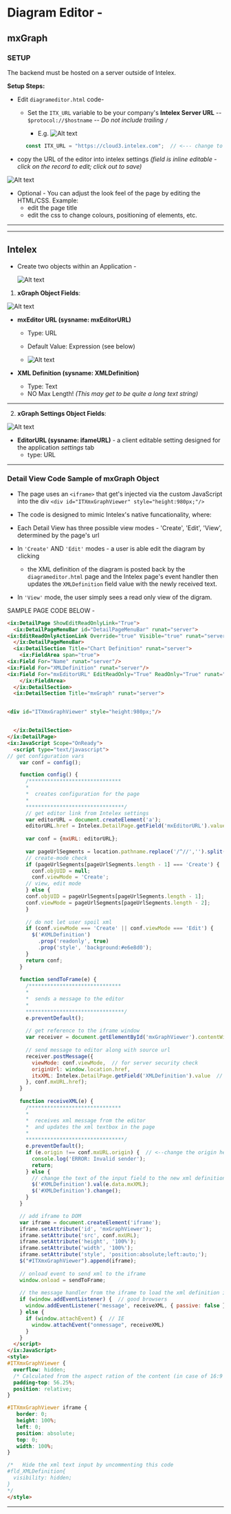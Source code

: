 # Diagram Editor - 

## mxGraph

### SETUP

The backend must be hosted on a server outside of Intelex.

__Setup Steps:__

* Edit `diagrameditor.html` code-
  * Set the `ITX_URL` variable to be your company's __Intelex Server URL__ -- `$protocol://$hostname` --  _Do not include trailing_ `/`

    * E.g. ![Alt text](/ITX_URL.jpg "Intelex URL")


```Javascript
      const ITX_URL = "https://cloud3.intelex.com";  // <--- change to Intelex Server base URL
```

 * copy the URL of the editor into intelex settings _(field is inline editable - click on the record to edit; click out to save)_ 

 ![Alt text](/settingsURL.jpg "Intelex Settings")

* Optional - You can adjust the look feel of the page by editing the HTML/CSS.  Example: 
  * edit the page title
  * edit the css to change colours, positioning of elements, etc. 


-------------------
-------------------
## Intelex

 * Create two objects within an Application -
  
   ![Alt text](/mxGraphObjects.jpg "mxGraph Objects")

1. __xGraph Object Fields__:

      
  ![Alt text](/mxGraphFields.jpg "mxGraph Fields")

  * __mxEditor URL (sysname: mxEditorURL)__
    * Type: URL
    * Default Value: Expression (see below)

    * ![Alt text](/mxEditorURLDefaultValue.jpg "mxEditorURL Default Value Calculation - Expression (GETSETTING(objname, iframeURL")

  * __XML Definition (sysname: XMLDefinition)__
    * Type: Text
    * NO Max Length!  _(This may get to be quite a long text string)_
-------------------

2. __xGraph Settings Object Fields__:

  ![Alt text](/mxGraphSettingsFields.jpg "mxGraph Settings Fields")

  * __EditorURL (sysname: ifameURL)__ - a client editable setting designed for the application _settings_ tab
    * type: URL

-------------------

### Detail View Code Sample of mxGraph Object


 * The page uses an `<iframe>` that get's injected via the custom JavaScript into the div `<div id="ITXmxGraphViewer" style="height:980px;"/>`

 * The code is designed to mimic Intelex's native funcationality, where:
  * Each Detail View has three possible view modes - 'Create', 'Edit', 'View', determined by the page's url
  * In `'Create'` AND `'Edit'` modes - a user is able edit the diagram by clicking 
    * the XML definition of the diagram is posted back by the `diagrameditor.html` page and the Intelex page's event handler then updates the `XMLDefinition` field value with the newly received text.  
  * In `'View'` mode, the user simply sees a read only view of the digram.


SAMPLE PAGE CODE BELOW -
```html
<ix:DetailPage ShowEditReadOnlyLink="True">
  <ix:DetailPageMenuBar id="DetailPageMenuBar" runat="server">
<ix:EditReadOnlyActionLink Override="true" Visible="true" runat="server"/>
  </ix:DetailPageMenuBar>
  <ix:DetailSection Title="Chart Definition" runat="server">
    <ix:FieldArea span="true">
<ix:Field For="Name" runat="server"/>
<ix:Field For="XMLDefinition" runat="server"/>
<ix:Field For="mxEditorURL" EditReadOnly="True" ReadOnly="True" runat="server"/>
    </ix:FieldArea>
  </ix:DetailSection>
  <ix:DetailSection Title="mxGraph" runat="server">


<div id="ITXmxGraphViewer" style="height:980px;"/>


  </ix:DetailSection>
</ix:DetailPage>
<ix:JavaScript Scope="OnReady">
  <script type="text/javascript">
// get configuration vars
    var conf = config();

    function config() {
      /******************************
      *
      *  creates configuration for the page
      *
      ********************************/
      // get editor link from Intelex settings
      var editorURL = document.createElement('a');
      editorURL.href = Intelex.DetailPage.getField('mxEditorURL').value;
      
      var conf = {mxURL: editorURL};
 
      var pageUrlSegments = location.pathname.replace('/^//','').split('/')
      // create-mode check
      if (pageUrlSegments[pageUrlSegments.length - 1] === 'Create') {
        conf.objUID = null;
        conf.viewMode = 'Create';
      // view, edit mode
      } else {
      conf.objUID = pageUrlSegments[pageUrlSegments.length - 1];
      conf.viewMode = pageUrlSegments[pageUrlSegments.length - 2];
      }
    
      // do not let user spoil xml
      if (conf.viewMode === 'Create' || conf.viewMode === 'Edit') {
        $('#XMLDefinition')
          .prop('readonly', true)
          .prop('style', 'background:#e6e8d0');
      }
      return conf;
    }
    
    function sendToFrame(e) {
      /******************************
      *
      *  sends a message to the editor
      *
      ********************************/
      e.preventDefault();
          
      // get reference to the iframe window
      var receiver = document.getElementById('mxGraphViewer').contentWindow;
            
      // send message to editor along with source url
      receiver.postMessage({
       	viewMode: conf.viewMode,  // for server security check
        originUrl: window.location.href,
      	itxXML: Intelex.DetailPage.getField('XMLDefinition').value  // the xml code from the Intelex field
      }, conf.mxURL.href);   
    }  
     
    function receiveXML(e) {
      /******************************
      *
      *  receives xml message from the editor
      *  and updates the xml textbox in the page
      *
      ********************************/
      e.preventDefault();
      if (e.origin !== conf.mxURL.origin) {  // <--change the origin here
        console.log('ERROR: Invalid sender');
        return;
      } else {
        // change the text of the input field to the new xml definition
        $('#XMLDefinition').val(e.data.mxXML);
        $('#XMLDefinition').change();       
      }
    }

    // add iframe to DOM
    var iframe = document.createElement('iframe');
    iframe.setAttribute('id', 'mxGraphViewer');
    iframe.setAttribute('src', conf.mxURL);
    iframe.setAttribute('height', '100%');
    iframe.setAttribute('width', '100%');
    iframe.setAttribute('style', 'position:absolute;left:auto;');
    $("#ITXmxGraphViewer").append(iframe);
    
    // onload event to send xml to the iframe
    window.onload = sendToFrame;
     
    // the message handler from the iframe to load the xml definition into the field
    if (window.addEventListener) {  // good browsers
      window.addEventListener('message', receiveXML, { passive: false });
    } else {
      if (window.attachEvent) {  // IE
        window.attachEvent("onmessage", receiveXML)
      }
    }
  </script>
</ix:JavaScript>
<style>
#ITXmxGraphViewer {
  overflow: hidden;
  /* Calculated from the aspect ration of the content (in case of 16:9 it is 9/16= 0.5625) */
  padding-top: 56.25%;
  position: relative;
}

#ITXmxGraphViewer iframe {
   border: 0;
   height: 100%;
   left: 0;
   position: absolute;
   top: 0;
   width: 100%;
}

/*   Hide the xml text input by uncommenting this code
#fld_XMLDefinition{
  visibility: hidden;
}
*/
</style>
```

-------------------